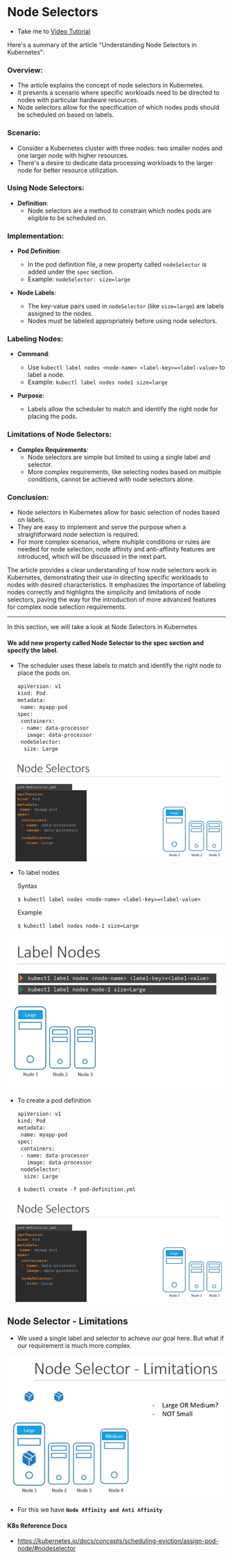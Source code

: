 # Node Selectors
  - Take me to [Video Tutorial](https://kodekloud.com/topic/node-selectors/)

Here's a summary of the article "Understanding Node Selectors in Kubernetes":

### Overview:
- The article explains the concept of node selectors in Kubernetes.
- It presents a scenario where specific workloads need to be directed to nodes with particular hardware resources.
- Node selectors allow for the specification of which nodes pods should be scheduled on based on labels.

### Scenario:
- Consider a Kubernetes cluster with three nodes: two smaller nodes and one larger node with higher resources.
- There's a desire to dedicate data processing workloads to the larger node for better resource utilization.

### Using Node Selectors:
- **Definition**:
  - Node selectors are a method to constrain which nodes pods are eligible to be scheduled on.

### Implementation:
- **Pod Definition**:
  - In the pod definition file, a new property called `nodeSelector` is added under the `spec` section.
  - Example: `nodeSelector: size=large`

- **Node Labels**:
  - The key-value pairs used in `nodeSelector` (like `size=large`) are labels assigned to the nodes.
  - Nodes must be labeled appropriately before using node selectors.

### Labeling Nodes:
- **Command**:
  - Use `kubectl label nodes <node-name> <label-key>=<label-value>` to label a node.
  - Example: `kubectl label nodes node1 size=large`

- **Purpose**:
  - Labels allow the scheduler to match and identify the right node for placing the pods.

### Limitations of Node Selectors:
- **Complex Requirements**:
  - Node selectors are simple but limited to using a single label and selector.
  - More complex requirements, like selecting nodes based on multiple conditions, cannot be achieved with node selectors alone.

### Conclusion:
- Node selectors in Kubernetes allow for basic selection of nodes based on labels.
- They are easy to implement and serve the purpose when a straightforward node selection is required.
- For more complex scenarios, where multiple conditions or rules are needed for node selection, node affinity and anti-affinity features are introduced, which will be discussed in the next part.

The article provides a clear understanding of how node selectors work in Kubernetes, demonstrating their use in directing specific workloads to nodes with desired characteristics. It emphasizes the importance of labeling nodes correctly and highlights the simplicity and limitations of node selectors, paving the way for the introduction of more advanced features for complex node selection requirements.

_________________________________________________________________________

In this section, we will take a look at Node Selectors in Kubernetes

#### We add new property called Node Selector to the spec section and specify the label.
- The scheduler uses these labels to match and identify the right node to place the pods on.
  ```
  apiVersion: v1
  kind: Pod
  metadata:
   name: myapp-pod
  spec:
   containers:
   - name: data-processor
     image: data-processor
   nodeSelector:
    size: Large
  ```
![nsel](../../images/nsel.PNG)
  
- To label nodes

  Syntax
  ```
  $ kubectl label nodes <node-name> <label-key>=<label-value>
  ```
  Example
  ```
  $ kubectl label nodes node-1 size=Large
  ```
  
![ln](../../images/ln.PNG)
  
- To create a pod definition
  ```
  apiVersion: v1
  kind: Pod
  metadata:
   name: myapp-pod
  spec:
   containers:
   - name: data-processor
     image: data-processor
   nodeSelector:
    size: Large
  ```
  ```
  $ kubectl create -f pod-definition.yml
  ```
  
![nsel](../../images/nsel.PNG)
  
## Node Selector - Limitations
- We used a single label and selector to achieve our goal here. But what if our requirement is much more complex.
  
![nsl](../../images/nsl.PNG)
 
- For this we have **`Node Affinity and Anti Affinity`**
  
#### K8s Reference Docs
- https://kubernetes.io/docs/concepts/scheduling-eviction/assign-pod-node/#nodeselector





